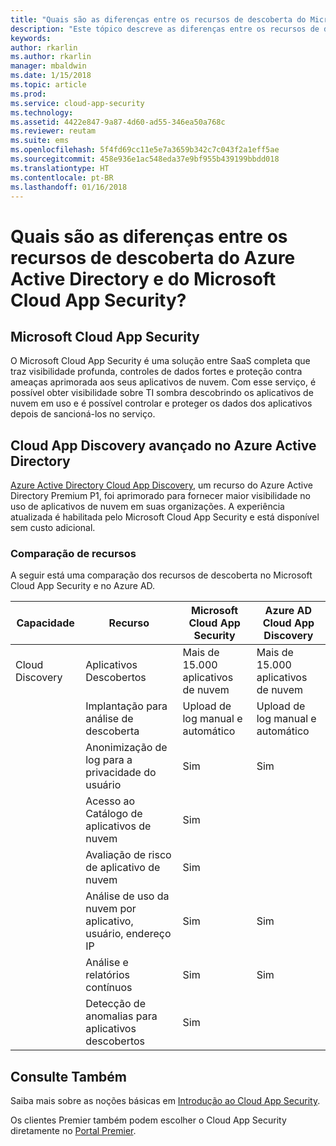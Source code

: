 ```yaml
---
title: "Quais são as diferenças entre os recursos de descoberta do Microsoft Cloud App Security e o Azure AD? | Microsoft Docs"
description: "Este tópico descreve as diferenças entre os recursos de descoberta do Microsoft Cloud App Security e do Azure AD."
keywords: 
author: rkarlin
ms.author: rkarlin
manager: mbaldwin
ms.date: 1/15/2018
ms.topic: article
ms.prod: 
ms.service: cloud-app-security
ms.technology: 
ms.assetid: 4422e847-9a87-4d60-ad55-346ea50a768c
ms.reviewer: reutam
ms.suite: ems
ms.openlocfilehash: 5f4fd69cc11e5e7a3659b342c7c043f2a1eff5ae
ms.sourcegitcommit: 458e936e1ac548eda37e9bf955b439199bbdd018
ms.translationtype: HT
ms.contentlocale: pt-BR
ms.lasthandoff: 01/16/2018
---
```

# <a name="what-are-the-differences-discovery-capabilities-in-azure-active-directory-and-microsoft-cloud-app-security"></a>Quais são as diferenças entre os recursos de descoberta do Azure Active Directory e do Microsoft Cloud App Security?

## <a name="microsoft-cloud-app-security"></a>Microsoft Cloud App Security 

O Microsoft Cloud App Security é uma solução entre SaaS completa que traz visibilidade profunda, controles de dados fortes e proteção contra ameaças aprimorada aos seus aplicativos de nuvem. Com esse serviço, é possível obter visibilidade sobre TI sombra descobrindo os aplicativos de nuvem em uso e é possível controlar e proteger os dados dos aplicativos depois de sancioná-los no serviço. 

## <a name="enhanced-cloud-app-discovery-in-azure-active-directory"></a>Cloud App Discovery avançado no Azure Active Directory

[Azure Active Directory Cloud App Discovery](https://aka.ms/caddocsnew), um recurso do Azure Active Directory Premium P1, foi aprimorado para fornecer maior visibilidade no uso de aplicativos de nuvem em suas organizações. A experiência atualizada é habilitada pelo Microsoft Cloud App Security e está disponível sem custo adicional. 

### <a name="feature-comparison"></a>Comparação de recursos

A seguir está uma comparação dos recursos de descoberta no Microsoft Cloud App Security e no Azure AD.

|Capacidade|Recurso|Microsoft Cloud App Security|Azure AD Cloud App Discovery|
|----|----|----|----|
|Cloud Discovery|Aplicativos Descobertos|Mais de 15.000 aplicativos de nuvem|Mais de 15.000 aplicativos de nuvem|
||Implantação para análise de descoberta|Upload de log manual e automático|Upload de log manual e automático|
||Anonimização de log para a privacidade do usuário|Sim|Sim|
||Acesso ao Catálogo de aplicativos de nuvem|Sim||
||Avaliação de risco de aplicativo de nuvem|Sim||
||Análise de uso da nuvem por aplicativo, usuário, endereço IP|Sim|Sim|
||Análise e relatórios contínuos|Sim|Sim|
||Detecção de anomalias para aplicativos descobertos|Sim||

## <a name="see-also"></a>Consulte Também  

Saiba mais sobre as noções básicas em [Introdução ao Cloud App Security](getting-started-with-cloud-app-security.md).    

Os clientes Premier também podem escolher o Cloud App Security diretamente no [Portal Premier](https://premier.microsoft.com/).   

